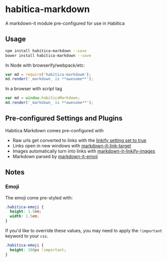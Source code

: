 # habitica-markdown
A markdown-it module pre-configured for use in Habitica

## Usage

```bash
npm install habitica-markdown --save
bower install habitica-markdown --save
```

In Node with browserify/webpack/etc:

```js
var md = require('habitica-markdowm');
md.render('_markdown_ is **awesome**');
```

In a browser with script tag

```js
var md = window.habiticaMarkdown;
md.render('_markdown_ is **awesome**');
```

## Pre-configured Settings and Plugins

Habitica Markdown comes pre-configured with

* Raw urls get converted to links with the [linkify setting set to true](https://github.com/markdown-it/markdown-it/#linkify)
* Links open in new windows with [markdown-it-link-target](https://www.npmjs.com/package/markdown-it-link-target)
* Images automatically turn into links with [markdown-it-linkify-images](https://www.npmjs.com/package/markdown-it-linkify-images)
* Markdown parsed by [markdown-it-emoji](https://github.com/markdown-it/markdown-it-emoji)

## Notes

### Emoji

The emoji come pre-styled with:

```css
.habitica-emoji {
  height: 1.5em;
  width: 1.5em;
}
```

If you'd like to override these values, you may need to apply the `!important` keyword to your `css`.

```css
.habitica-emoji {
  height: 100px !important;
}
```
